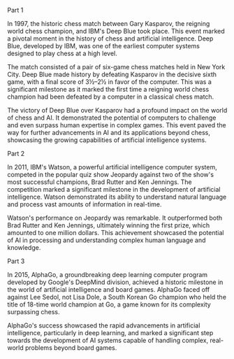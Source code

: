 Part 1

In 1997, the historic chess match between Gary Kasparov, the reigning world chess champion, and IBM's Deep Blue took place. This event marked a pivotal moment in the history of chess and artificial intelligence. Deep Blue, developed by IBM, was one of the earliest computer systems designed to play chess at a high level.


The match consisted of a pair of six-game chess matches held in New York City. Deep Blue made history by defeating Kasparov in the decisive sixth game, with a final score of 3½–2½ in favor of the computer. This was a significant milestone as it marked the first time a reigning world chess champion had been defeated by a computer in a classical chess match.


The victory of Deep Blue over Kasparov had a profound impact on the world of chess and AI. It demonstrated the potential of computers to challenge and even surpass human expertise in complex games. This event paved the way for further advancements in AI and its applications beyond chess, showcasing the growing capabilities of artificial intelligence systems.


Part 2

In 2011, IBM's Watson, a powerful artificial intelligence computer system, competed in the popular quiz show Jeopardy against two of the show's most successful champions, Brad Rutter and Ken Jennings. The competition marked a significant milestone in the development of artificial intelligence. Watson demonstrated its ability to understand natural language and process vast amounts of information in real-time.


Watson's performance on Jeopardy was remarkable. It outperformed both Brad Rutter and Ken Jennings, ultimately winning the first prize, which amounted to one million dollars. This achievement showcased the potential of AI in processing and understanding complex human language and knowledge.

Part 3

In 2015, AlphaGo, a groundbreaking deep learning computer program developed by Google's DeepMind division, achieved a historic milestone in the world of artificial intelligence and board games. AlphaGo faced off against Lee Sedol, not Lisa Dole, a South Korean Go champion who held the title of 18-time world champion at Go, a game known for its complexity surpassing chess.

AlphaGo's success showcased the rapid advancements in artificial intelligence, particularly in deep learning, and marked a significant step towards the development of AI systems capable of handling complex, real-world problems beyond board games.